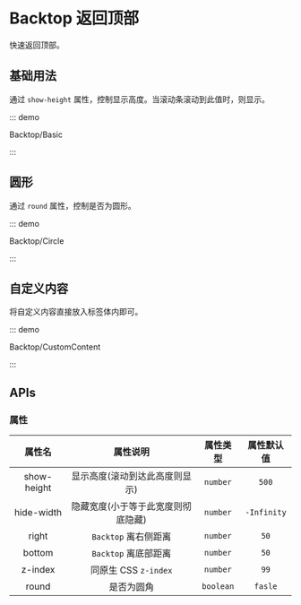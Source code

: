 # Backtop 返回顶部

快速返回顶部。

## 基础用法

通过 `show-height` 属性，控制显示高度。当滚动条滚动到此值时，则显示。

::: demo

Backtop/Basic

:::

## 圆形

通过 `round` 属性，控制是否为圆形。

::: demo

Backtop/Circle

:::

## 自定义内容

将自定义内容直接放入标签体内即可。

::: demo

Backtop/CustomContent

:::

## APIs

### 属性

| 属性名 | 属性说明 | 属性类型 | 属性默认值 |
| :---: | :---: | :---: | :---: |
| show-height | 显示高度(滚动到达此高度则显示) | `number` | `500` |
| hide-width | 隐藏宽度(小于等于此宽度则彻底隐藏) | `number` | `-Infinity` |
| right | `Backtop` 离右侧距离 | `number` | `50` |
| bottom | `Backtop` 离底部距离 | `number` | `50` |
| z-index | 同原生 CSS `z-index` | `number` | `99` |
| round | 是否为圆角 | `boolean` | `fasle` |
